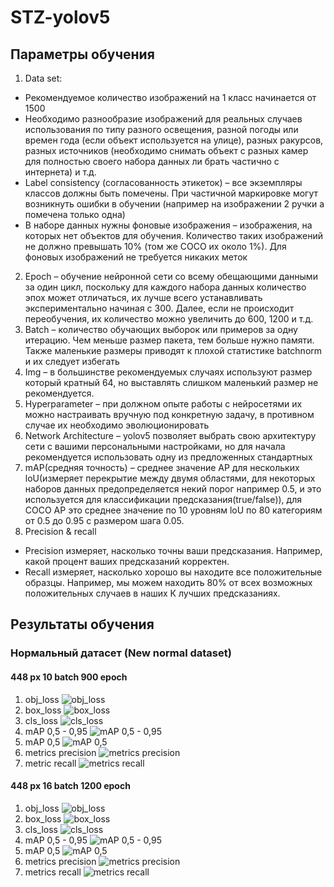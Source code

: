 # STZ-yolov5
## Параметры обучения
1.	Data set:
  + Рекомендуемое количество изображений на 1 класс начинается от 1500
  + Необходимо разнообразие изображений для реальных случаев использования по типу разного освещения, разной погоды или времен года (если объект используется на улице), разных ракурсов, разных источников (необходимо снимать объект с разных камер для полностью своего набора данных ли брать частично с интернета) и т.д.
  + Label consistency (согласованность этикеток) – все экземпляры классов должны быть помечены. При частичной маркировке могут возникнуть ошибки в обучении (например на изображении 2 ручки а помечена только одна)
  + В наборе данных нужны фоновые изображения – изображения, на которых нет объектов для обучения. Количество таких изображений не должно превышать 10% (том же COCO их около 1%). Для фоновых изображений не требуется никаких меток
2.	Epoch – обучение нейронной сети со всему обещающими данными за один цикл, поскольку для каждого набора данных количество эпох может отличаться, их лучше всего устанавливать экспериментально начиная с 300. Далее, если не происходит переобучения, их количество можно увеличить до 600, 1200 и т.д.
3.	Batch – количество обучающих выборок или примеров за одну итерацию. Чем меньше размер пакета, тем больше нужно памяти. Также маленькие размеры приводят к плохой статистике batchnorm и их следует избегать 
4.	Img – в большинстве рекомендуемых случаях используют размер который кратный 64, но выставлять слишком маленький размер не рекомендуется.
5.	Hyperparameter – при должном опыте работы с нейросетями их можно настраивать вручную под конкретную задачу, в противном случае их необходимо эволюционировать 
6.	Network Architecture – yolov5 позволяет выбрать свою архитектуру сети с вашими персональными настройками, но для начала рекомендуется использовать одну из предложенных стандартных 
7.	mAP(средняя точность) – среднее значение AP для нескольких loU(измеряет перекрытие между двумя областями, для некоторых наборов данных предопределяется некий порог например 0.5, и это используется для классификации предсказания(true/false)), для COCO AP это среднее значение по 10 уровням loU по 80 категориям от 0.5 до 0.95 с размером шага 0.05.
8.	Precision & recall
  + Precision измеряет, насколько точны ваши предсказания. Например, какой процент ваших предсказаний корректен.
  + Recall измеряет, насколько хорошо вы находите все положительные образцы. Например, мы можем находить 80% от всех возможных положительных случаев в наших К лучших предсказаниях.

## Результаты обучения
### Нормальный датасет (New normal dataset)
#### 448 px 10 batch 900 epoch
1. obj_loss
![obj_loss](https://user-images.githubusercontent.com/86681516/162638034-56d4a3ce-8af0-4137-8954-c1b750eef164.png)
2. box_loss
![box_loss](https://user-images.githubusercontent.com/86681516/162638028-302fb1c2-8c9d-4f86-8de8-2f601f3bb85f.png)
3. cls_loss
![cls_loss](https://user-images.githubusercontent.com/86681516/162638029-f41e8b20-ff6e-4538-a062-aa7e98440d34.png)
4. mAP 0,5 - 0,95
![mAP 0,5 - 0,95](https://user-images.githubusercontent.com/86681516/162638030-2f5cc349-2d46-4298-96eb-1c4a658775e8.png)
5. mAP 0,5
![mAP 0,5](https://user-images.githubusercontent.com/86681516/162638031-11e71142-d76b-4233-a4fd-1b6518c9509e.png)
6. metrics precision
![metrics precision](https://user-images.githubusercontent.com/86681516/162638032-f361c80e-aa5f-4847-ad2c-da370e8ef792.png)
7. metric recall
![metrics recall](https://user-images.githubusercontent.com/86681516/162638228-ec1a4d31-45aa-44fd-8979-e4db6a9f550b.png)

#### 448 px 16 batch 1200 epoch
1. obj_loss
![obj_loss](https://user-images.githubusercontent.com/86681516/162638151-fd457d8b-4892-43e8-955d-28aa8aa1fa06.png)
2. box_loss
![box_loss](https://user-images.githubusercontent.com/86681516/162638153-83770b95-e61c-4311-ab3e-e505e2be2562.png)
3. cls_loss
![cls_loss](https://user-images.githubusercontent.com/86681516/162638154-caac6aa3-1b0c-48da-a44f-e8d765ff8a19.png)
4. mAP 0,5 - 0,95
![mAP 0,5 - 0,95](https://user-images.githubusercontent.com/86681516/162638155-2b163c29-e5bb-4ca7-ad90-4ca7f6ff66bc.png)
5. mAP 0,5
![mAP 0,5](https://user-images.githubusercontent.com/86681516/162638156-a7cf1c83-8262-4f18-9ede-ddbf5773a5f0.png)
6. metrics precision
![metrics precision](https://user-images.githubusercontent.com/86681516/162638158-09f44350-866b-4731-8dbc-126d4592c381.png)
7. metrics recall
![metrics recall](https://user-images.githubusercontent.com/86681516/162638160-e9f20283-a3b1-4ac2-977a-b22df779536d.png)
